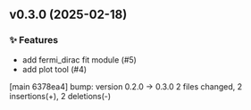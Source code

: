 ## v0.3.0 (2025-02-18)

### ✨ Features

- add fermi_dirac fit module (#5)
- add plot tool (#4)

[main 6378ea4] bump: version 0.2.0 → 0.3.0
 2 files changed, 2 insertions(+), 2 deletions(-)

